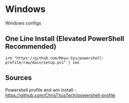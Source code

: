 # Windows
Windows configs

## One Line Install (Elevated PowerShell Recommended)

```
irm "https://github.com/Meyu-Sys/powershell-profile/raw/main/setup.ps1" | iex
```

## Sources

Powershell profile and win install - https://github.com/ChrisTitusTech/powershell-profile
